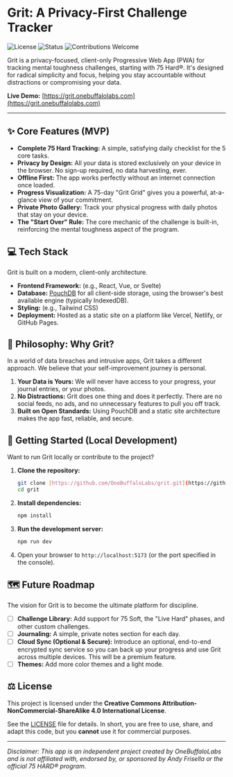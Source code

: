 # Grit: A Privacy-First Challenge Tracker

![License](https://img.shields.io/badge/License-CC%20BY--NC--SA%204.0-lightgrey.svg)
![Status](https://img.shields.io/badge/status-in%20development-orange)
![Contributions Welcome](https://img.shields.io/badge/contributions-welcome-brightgreen.svg)

Grit is a privacy-focused, client-only Progressive Web App (PWA) for tracking mental toughness challenges, starting with 75 Hard®. It's designed for radical simplicity and focus, helping you stay accountable without distractions or compromising your data.

**Live Demo:** [https://grit.onebuffalolabs.com](https://grit.onebuffalolabs.com)

---

## ✨ Core Features (MVP)

* **Complete 75 Hard Tracking:** A simple, satisfying daily checklist for the 5 core tasks.
* **Privacy by Design:** All your data is stored exclusively on your device in the browser. No sign-up required, no data harvesting, ever.
* **Offline First:** The app works perfectly without an internet connection once loaded.
* **Progress Visualization:** A 75-day "Grit Grid" gives you a powerful, at-a-glance view of your commitment.
* **Private Photo Gallery:** Track your physical progress with daily photos that stay on your device.
* **The "Start Over" Rule:** The core mechanic of the challenge is built-in, reinforcing the mental toughness aspect of the program.

## 💻 Tech Stack

Grit is built on a modern, client-only architecture.

* **Frontend Framework:** (e.g., React, Vue, or Svelte)
* **Database:** [PouchDB](https://pouchdb.com/) for all client-side storage, using the browser's best available engine (typically IndexedDB).
* **Styling:** (e.g., Tailwind CSS)
* **Deployment:** Hosted as a static site on a platform like Vercel, Netlify, or GitHub Pages.

## 🧠 Philosophy: Why Grit?

In a world of data breaches and intrusive apps, Grit takes a different approach. We believe that your self-improvement journey is personal.

1.  **Your Data is Yours:** We will never have access to your progress, your journal entries, or your photos.
2.  **No Distractions:** Grit does one thing and does it perfectly. There are no social feeds, no ads, and no unnecessary features to pull you off track.
3.  **Built on Open Standards:** Using PouchDB and a static site architecture makes the app fast, reliable, and secure.

## 🚀 Getting Started (Local Development)

Want to run Grit locally or contribute to the project?

1.  **Clone the repository:**
    ```bash
    git clone [https://github.com/OneBuffaloLabs/grit.git](https://github.com/OneBuffaloLabs/grit.git)
    cd grit
    ```

2.  **Install dependencies:**
    ```bash
    npm install
    ```

3.  **Run the development server:**
    ```bash
    npm run dev
    ```

4.  Open your browser to `http://localhost:5173` (or the port specified in the console).

## 🗺️ Future Roadmap

The vision for Grit is to become the ultimate platform for discipline.

* [ ] **Challenge Library:** Add support for 75 Soft, the "Live Hard" phases, and other custom challenges.
* [ ] **Journaling:** A simple, private notes section for each day.
* [ ] **Cloud Sync (Optional & Secure):** Introduce an optional, end-to-end encrypted sync service so you can back up your progress and use Grit across multiple devices. This will be a premium feature.
* [ ] **Themes:** Add more color themes and a light mode.

## ⚖️ License

This project is licensed under the **Creative Commons Attribution-NonCommercial-ShareAlike 4.0 International License**.

See the [LICENSE](LICENSE) file for details. In short, you are free to use, share, and adapt this code, but you **cannot** use it for commercial purposes.

---

*Disclaimer: This app is an independent project created by OneBuffaloLabs and is not affiliated with, endorsed by, or sponsored by Andy Frisella or the official 75 HARD® program.*

